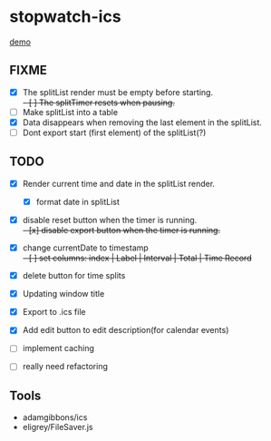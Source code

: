 # stopwatch-ics

[demo](https://gateway.pinata.cloud/ipfs/QmbtWYQmt6LSq2TxcpFwrAFXivfHZbxmHd7C1TceGTJuQf/)

## FIXME

- [x] The splitList render must be empty before starting.\
      ~~- [ ] The splitTimer resets when pausing.~~
- [ ] Make splitList into a table
- [x] Data disappears when removing the last element in the splitList.
- [ ] Dont export start (first element) of the splitList(?)

## TODO

- [x] Render current time and date in the splitList render.
  - [x] format date in splitList
- [x] disable reset button when the timer is running.\
      ~~- [x] disable export button when the timer is running.~~
- [x] change currentDate to timestamp\
~~- [ ] set columns: index | Label | Interval | Total | Time Record~~
- [x] delete button for time splits
- [x] Updating window title
- [x] Export to .ics file
- [x] Add edit button to edit description(for calendar events)


- [ ] implement caching 
- [ ] really need refactoring


## Tools
- adamgibbons/ics
- eligrey/FileSaver.js
